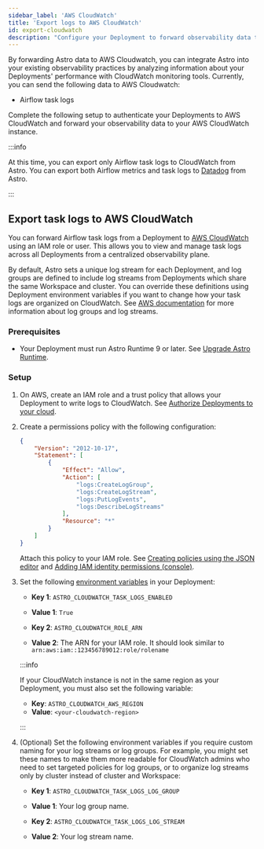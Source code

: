 ```yaml
---
sidebar_label: 'AWS CloudWatch'
title: 'Export logs to AWS CloudWatch'
id: export-cloudwatch
description: "Configure your Deployment to forward observability data to your AWS CloudWatch instance."
---
```


By forwarding Astro data to AWS Cloudwatch, you can integrate Astro into your existing observability practices by analyzing information about your Deployments' performance with CloudWatch monitoring tools. Currently, you can send the following data to AWS Cloudwatch:

- Airflow task logs

Complete the following setup to authenticate your Deployments to AWS CloudWatch and forward your observability data to your AWS CloudWatch instance.

:::info

At this time, you can export only Airflow task logs to CloudWatch from Astro.
You can export both Airflow metrics and task logs to [Datadog](export-datadog.md) from Astro.

:::

## Export task logs to AWS CloudWatch

You can forward Airflow task logs from a Deployment to [AWS CloudWatch](https://aws.amazon.com/cloudwatch/) using an IAM role or user. This allows you to view and manage task logs across all Deployments from a centralized observability plane.

By default, Astro sets a unique log stream for each Deployment, and log groups are defined to include log streams from Deployments which share the same Workspace and cluster. You can override these definitions using Deployment environment variables if you want to change how your task logs are organized on CloudWatch. See [AWS documentation](https://docs.aws.amazon.com/AmazonCloudWatch/latest/logs/Working-with-log-groups-and-streams.html) for more information about log groups and log streams.

### Prerequisites

- Your Deployment must run Astro Runtime 9 or later. See [Upgrade Astro Runtime](upgrade-runtime.md).

### Setup

1. On AWS, create an IAM role and a trust policy that allows your Deployment to write logs to CloudWatch. See [Authorize Deployments to your cloud](authorize-deployments-to-your-cloud.md?tab=aws#step-1-authorize-the-deployment-in-your-cloud).
2. Create a permissions policy with the following configuration:

    ```json
    {
        "Version": "2012-10-17",
        "Statement": [
            {
                "Effect": "Allow",
                "Action": [
                    "logs:CreateLogGroup",
                    "logs:CreateLogStream",
                    "logs:PutLogEvents",
                    "logs:DescribeLogStreams"
                ],
                "Resource": "*"
            }
        ]
    }
    ```

    Attach this policy to your IAM role. See [Creating policies using the JSON editor](https://docs.aws.amazon.com/IAM/latest/UserGuide/access_policies_create-console.html#access_policies_create-json-editor) and [Adding IAM identity permissions (console)](https://docs.aws.amazon.com/IAM/latest/UserGuide/access_policies_manage-attach-detach.html#add-policies-console).

3. Set the following [environment variables](environment-variables.md) in your Deployment:

    - **Key 1**: `ASTRO_CLOUDWATCH_TASK_LOGS_ENABLED`
    - **Value 1**: `True`

    - **Key 2**: `ASTRO_CLOUDWATCH_ROLE_ARN`
    - **Value 2**: The ARN for your IAM role. It should look similar to `arn:aws:iam::123456789012:role/rolename`

    :::info

    If your CloudWatch instance is not in the same region as your Deployment, you must also set the following variable:

    - **Key**: `ASTRO_CLOUDWATCH_AWS_REGION`
    - **Value**: `<your-cloudwatch-region>`

    :::

4. (Optional) Set the following environment variables if you require custom naming for your log streams or log groups. For example, you might set these names to make them more readable for CloudWatch admins who need to set targeted policies for log groups, or to organize log streams only by cluster instead of cluster and Workspace:

    - **Key 1**: `ASTRO_CLOUDWATCH_TASK_LOGS_LOG_GROUP`
    - **Value 1**: Your log group name.

    - **Key 2**: `ASTRO_CLOUDWATCH_TASK_LOGS_LOG_STREAM`
    - **Value 2**: Your log stream name.
